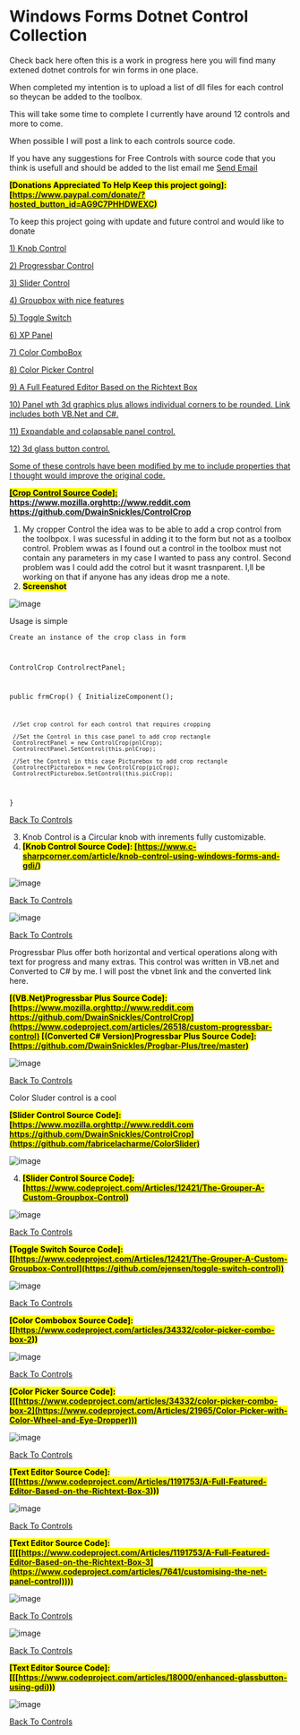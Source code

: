 # Windows Forms Dotnet Control Collection
Check back here often this is a work in progress here you will find many extened dotnet controls for win forms in one place.

When completed my intention is to upload a list of dll files for each control so theycan be added to the toolbox.

This will take some time to complete I currently have around 12 controls and more to come.

When possible I will post a link to each controls source code.

If you have any suggestions for Free Controls with source code that you think is usefull and should be added to the list email me <a href="mailto:dwainsnickles@hotmail.com">Send Email</a>

<mark><b> [Donations Appreciated To Help Keep this project going]: [https://www.paypal.com/donate/?hosted_button_id=AG9C7PHHDWEXC) </b></mark>

To keep this project going with update and future control and would like to donate 

<a id="Top"></a>

<a rel="noopener" target="_blank" href="#KnobControl"> 1) Knob Control

<a rel="noopener" target="_blank" href="#ProgressbarPlusControl"> 2) Progressbar Control

<a rel="noopener" target="_blank" href="#ColorSlderControl"> 3) Slider Control

<a rel="noopener" target="_blank" href="#theGrouper"> 4) Groupbox with nice features

<a rel="noopener" target="_blank" href="#ToggleSwitch"> 5) Toggle Switch

<a rel="noopener" target="_blank" href="#XPPanel"> 6) XP Panel

<a rel="noopener" target="_blank" href="#ColorComboBox"> 7) Color ComboBox

<a rel="noopener" target="_blank" href="#ColorPickerControl"> 8) Color Picker Control

<a rel="noopener" target="_blank" href="#TextEditorControl"> 9) A Full Featured Editor Based on the Richtext Box

<a rel="noopener" target="_blank" href="#CustomPanelControl"> 10) Panel wth 3d graphics plus allows individual corners to be rounded. Link includes both VB.Net and C#.

<a rel="noopener" target="_blank" href="#ExpandabePanelControl"> 11) Expandable and colapsable panel control.

<a rel="noopener" target="_blank" href="#GlassButtonControl"> 12) 3d glass button control.

Some of these controls have been modified by me to include properties that I thought would improve the original code.

<mark><b> [Crop Control Source Code]: https://www.mozilla.orghttp://www.reddit.com https://github.com/DwainSnickles/ControlCrop </b></mark>
1) My cropper Control the idea was to be able to add a crop control from the toolbpox. I was sucessful in adding it to the form but not as a toolbox control. Problem wwas as I found out a control in the toolbox must not contain any parameters in my case I wanted to pass any control. Second problem was I could add the cotrol but it wasnt trasnparent. I,ll be working on that if anyone has any ideas drop me a note.
2) <mark><b>Screenshot</mark></b>
   
![image](https://github.com/DwainSnickles/Windows_Forms_Dotnet_Controls/assets/26853477/033bead5-bd0c-4ff4-8140-e39563f6e9b4)

Usage is simple 

<code>Create an instance of the crop class in form

 ControlCrop ControlrectPanel;

 public frmCrop()
 {
     InitializeComponent();

     //Set crop control for each control that requires cropping

     //Set the Control in this case panel to add crop rectangle
     ControlrectPanel = new ControlCrop(pnlCrop);
     ControlrectPanel.SetControl(this.pnlCrop);

     //Set the Control in this case Picturebox to add crop rectangle
     ControlrectPicturebox = new ControlCrop(picCrop);
     ControlrectPicturebox.SetControl(this.picCrop);

 }</code>

<a rel="noopener" target="_blank" href="#Top">Back To Controls</a>
<a id="KnobControl"></a>

3) Knob Control is a Circular knob with inrements fully customizable.
4) <mark><b> [Knob Control Source Code]: [https://www.c-sharpcorner.com/article/knob-control-using-windows-forms-and-gdi/) </b></mark>

![image](https://github.com/DwainSnickles/Windows_Forms_Dotnet_Controls/assets/26853477/5a12fe76-5db4-4fe5-9c2f-0fc3a6ef5535)

<a rel="noopener" target="_blank" href="#Top">Back To Controls</a>

<a id="XPPanel"></a>

![image](https://github.com/DwainSnickles/Windows_Forms_Dotnet_Controls/assets/26853477/89970a00-e286-49b6-8055-8f5684df890d)

<a rel="noopener" target="_blank" href="#Top">Back To Controls</a>

<a id="ProgressbarPlusControl"></a>

Progressbar Plus offer both horizontal and vertical operations along with text for progress and many extras. This control was written in VB.net and Converted to C# by me. I will post the vbnet link and the converted link here.

<mark><b> [(VB.Net)Progressbar Plus Source Code]: [https://www.mozilla.orghttp://www.reddit.com https://github.com/DwainSnickles/ControlCrop](https://www.codeproject.com/articles/26518/custom-progressbar-control) </b></mark>
<mark><b> [(Converted C# Version)Progressbar Plus Source Code]: [https://github.com/DwainSnickles/Progbar-Plus/tree/master) </b></mark>

![image](https://github.com/DwainSnickles/Windows_Forms_Dotnet_Controls/assets/26853477/6e9f4aa0-b5b7-4acc-8b50-566d56a6a437)

<a rel="noopener" target="_blank" href="#Top">Back To Controls</a>

<a id="ColorSlderControl"></a>

Color Sluder control is a cool

<mark><b> [Slider Control Source Code]: [https://www.mozilla.orghttp://www.reddit.com https://github.com/DwainSnickles/ControlCrop](https://github.com/fabricelacharme/ColorSlider) </b></mark>

![image](https://github.com/DwainSnickles/Windows_Forms_Dotnet_Controls/assets/26853477/8d8b0084-c8d0-4846-aedc-a4ff25885485)

<a id="theGrouper"></a>

4) <mark><b> [Slider Control Source Code]: [https://www.codeproject.com/Articles/12421/The-Grouper-A-Custom-Groupbox-Control) </b></mark>

![image](https://github.com/DwainSnickles/Windows_Forms_Dotnet_Controls/assets/26853477/2b7e06a3-dd31-4f36-9c9c-62b54d362c8d)

<a rel="noopener" target="_blank" href="#Top">Back To Controls</a>

<a id="ToggleSwitch"></a>

<mark><b> [Toggle Switch Source Code]: [[https://www.codeproject.com/Articles/12421/The-Grouper-A-Custom-Groupbox-Control](https://github.com/ejensen/toggle-switch-control)) </b></mark>

![image](https://github.com/DwainSnickles/Windows_Forms_Dotnet_Controls/assets/26853477/c51a732e-ea05-485e-8388-14bc5e003b83)

<a rel="noopener" target="_blank" href="#Top">Back To Controls</a>

<a id="ColorComboBox"></a>

<mark><b> [Color Combobox Source Code]: [[https://www.codeproject.com/articles/34332/color-picker-combo-box-2)) </b></mark>

![image](https://github.com/DwainSnickles/Windows_Forms_Dotnet_Controls/assets/26853477/bfcb9df2-9296-4f7c-abd9-2f0e5664b0bc)

<a rel="noopener" target="_blank" href="#Top">Back To Controls</a>

<a id="ColorPickerControl"></a>

<mark><b> [Color Picker Source Code]: [[[https://www.codeproject.com/articles/34332/color-picker-combo-box-2](https://www.codeproject.com/Articles/21965/Color-Picker-with-Color-Wheel-and-Eye-Dropper))) </b></mark>

![image](https://github.com/DwainSnickles/Windows_Forms_Dotnet_Controls/assets/26853477/5127d328-0a44-4f96-9cc6-69ab54888378)

<a rel="noopener" target="_blank" href="#Top">Back To Controls</a>

<a id="TextEditorControl"></a>

<mark><b> [Text Editor Source Code]: [[[https://www.codeproject.com/Articles/1191753/A-Full-Featured-Editor-Based-on-the-Richtext-Box-3))) </b></mark>

![image](https://github.com/DwainSnickles/Windows_Forms_Dotnet_Controls/assets/26853477/eaf25811-8960-4f65-91d8-5d4183b6a940)

<a rel="noopener" target="_blank" href="#Top">Back To Controls</a>

<a id="CustomPanelControl"></a>

<mark><b> [Text Editor Source Code]: [[[[https://www.codeproject.com/Articles/1191753/A-Full-Featured-Editor-Based-on-the-Richtext-Box-3](https://www.codeproject.com/articles/7641/customising-the-net-panel-control)))) </b></mark>

![image](https://github.com/DwainSnickles/Windows_Forms_Dotnet_Controls/assets/26853477/9b5b767f-7867-4103-b3c8-dc2ecd9bf7d8)

<a rel="noopener" target="_blank" href="#Top">Back To Controls</a>

<a id="ExpandabePanelControl"></a>

![image](https://github.com/DwainSnickles/Windows_Forms_Dotnet_Controls/assets/26853477/06bfd9ef-7d24-44ec-83dd-d9592299f72c)

<a rel="noopener" target="_blank" href="#Top">Back To Controls</a>

<a id="GlassButtonControl"></a>

<mark><b> [Text Editor Source Code]: [[[https://www.codeproject.com/articles/18000/enhanced-glassbutton-using-gdi))) </b></mark>

![image](https://github.com/DwainSnickles/Windows_Forms_Dotnet_Controls/assets/26853477/6d655243-fa99-496d-aa3d-cbc9618f52c0)

<a rel="noopener" target="_blank" href="#Top">Back To Controls</a>


<!--

<a id="ColorPickerCotrol"></a>

<mark><b> [Text Editor Source Code]: [[[https://github.com/alexander-makarov/ExpandCollapsePanel/tree/master))) </b></mark>
<mark><b> [Color Picker Source Code]: [[link)) </b></mark>

image

<a rel="noopener" target="_blank" href="#Top">Back To Controls</a>
-->

